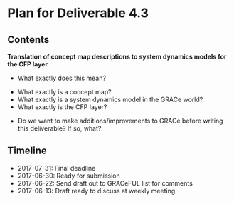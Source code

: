 Plan for Deliverable 4.3
==============================
Contents
---------
**Translation of concept map descriptions to system dynamics models for the CFP layer**

* What exactly does this mean?
+ What exactly is a concept map?
+ What exactly is a system dynamics model in the GRACe world?
+ What exactly is the CFP layer? 

* Do we want to make additions/improvements to GRACe before writing this deliverable? If so, what?


Timeline
----------
* 2017-07-31: Final deadline
* 2017-06-30: Ready for submission
* 2017-06-22: Send draft out to GRACeFUL list for comments
* 2017-06-13: Draft ready to discuss at weekly meeting

